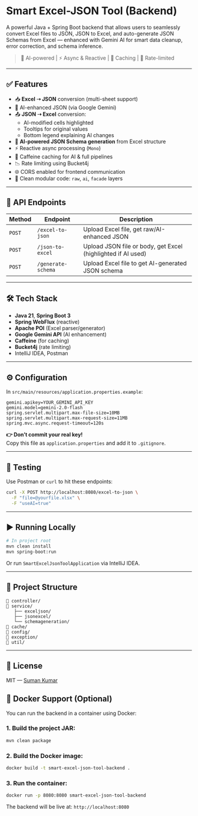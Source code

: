 # Smart Excel-JSON Tool (Backend)

A powerful Java + Spring Boot backend that allows users to seamlessly convert Excel files to JSON, JSON to Excel, and auto-generate JSON Schemas from Excel — enhanced with Gemini AI for smart data cleanup, error correction, and schema inference.

> 🧠 AI-powered | ⚡ Async & Reactive | 💾 Caching | 🔐 Rate-limited

---

## ✅ Features

- 📥 **Excel ➝ JSON** conversion (multi-sheet support)
- 🧠 AI-enhanced JSON (via Google Gemini)
- 📤 **JSON ➝ Excel** conversion:
  - AI-modified cells highlighted
  - Tooltips for original values
  - Bottom legend explaining AI changes
- 📐 **AI-powered JSON Schema generation** from Excel structure
- ⚡ Reactive async processing (`Mono`)
- 💾 Caffeine caching for AI & full pipelines
- 📉 Rate limiting using Bucket4j
- 🌐 CORS enabled for frontend communication
- 🧩 Clean modular code: `raw`, `ai`, `facade` layers

---

## 📡 API Endpoints

| Method | Endpoint | Description |
|--------|----------|-------------|
| `POST` | `/excel-to-json` | Upload Excel file, get raw/AI-enhanced JSON |
| `POST` | `/json-to-excel` | Upload JSON file or body, get Excel (highlighted if AI used) |
| `POST` | `/generate-schema` | Upload Excel file to get AI-generated JSON schema |

---

## 🛠️ Tech Stack

- **Java 21**, **Spring Boot 3**
- **Spring WebFlux** (reactive)
- **Apache POI** (Excel parser/generator)
- **Google Gemini API** (AI enhancement)
- **Caffeine** (for caching)
- **Bucket4j** (rate limiting)
- IntelliJ IDEA, Postman

---

## ⚙️ Configuration

In `src/main/resources/application.properties.example`:

```properties
gemini.apikey=YOUR_GEMINI_API_KEY
gemini.model=gemini-2.0-flash
spring.servlet.multipart.max-file-size=10MB
spring.servlet.multipart.max-request-size=11MB
spring.mvc.async.request-timeout=120s
```

**👉 Don’t commit your real key!**  
Copy this file as `application.properties` and add it to `.gitignore`.

---

## 🧪 Testing

Use Postman or `curl` to hit these endpoints:

```bash
curl -X POST http://localhost:8080/excel-to-json \
  -F "file=@yourfile.xlsx" \
  -F "useAI=true"
```

---

## ▶️ Running Locally

```bash
# In project root
mvn clean install
mvn spring-boot:run
```

Or run `SmartExcelJsonToolApplication` via IntelliJ IDEA.

---

## 📂 Project Structure

```
📁 controller/
📁 service/
   ├── exceljson/
   ├── jsonexcel/
   └── schemageneration/
📁 cache/
📁 config/
📁 exception/
📁 util/
```

---

## 📘 License

MIT — [Suman Kumar](https://github.com/SumanKumar5)

## 🐳 Docker Support (Optional)

You can run the backend in a container using Docker:

### 1. Build the project JAR:
```bash
mvn clean package
```

### 2. Build the Docker image:
```bash
docker build -t smart-excel-json-tool-backend .
```

### 3. Run the container:
```bash
docker run -p 8080:8080 smart-excel-json-tool-backend
```

The backend will be live at: `http://localhost:8080`
